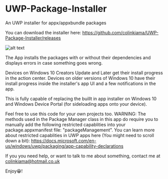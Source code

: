 # UWP-Package-Installer
An UWP installer for appx/appxbundle packages

You can download the installer here: https://github.com/colinkiama/UWP-Package-Installer/releases
 
![alt text](https://i.imgur.com/ZkL3YGz.gif)


The App installs the packages with or without their dependencies and displays errors in case something goes wrong.

Devices on Windows 10 Creators Update and Later get their install progress in the action center. Devices on older versions of Windows 10 have their install progress inside the installer's app UI and a few notifications in the app.

This is fully capable of replacing the buillt in app installer on Windows 10 and Windows Device Portal (for sideloading apps onto your device).

Feel free to use this code for your own projects too. WARNING: The methods used in the Package Manager class in this app do require you to manually add the following restricted capablities into your package.appxmanifest file: "packageManagement". You can learn more about restricted capablities in UWP apps here (You might need to scroll down a bit): https://docs.microsoft.com/en-us/windows/uwp/packaging/app-capability-declarations

If you you need help, or want to talk to me about something, contact me at colinkiama@hotmail.co.uk

Enjoy😁!
